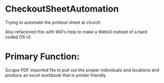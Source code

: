 # CheckoutSheetAutomation
Trying to automate the printout sheet at church

Also refactored this with Will's help to make a WebUI instead of a hard coded OS UI

# Primary Function:
Scrape PDF imported file to pull out the proper individuals and locations and produce an
excel workbook that is printer friendly
